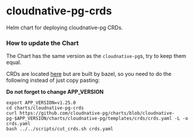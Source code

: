 # cloudnative-pg-crds

Helm chart for deploying cloudnative-pg CRDs.

### How to update the Chart

The Chart has the same version as the `cloudnative-pg`s, try to keep them equal.

CRDs are located [here](https://github.com/cloudnative-pg/charts/blob/main/charts/cloudnative-pg/templates/crds/crds.yaml) but are built by bazel, so you need to do the following instead of just copy pasting:

**Do not forget to change APP_VERSION**

```
export APP_VERSION=v1.25.0
cd charts/cloudnative-pg-crds
curl https://github.com/cloudnative-pg/charts/blob/cloudnative-pg-$APP_VERSION/charts/cloudnative-pg/templates/crds/crds.yaml -L -o crds.yaml
bash ../../scripts/cut_crds.sh crds.yaml
```
